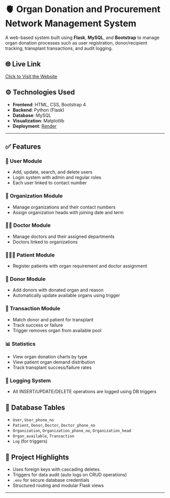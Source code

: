 # 🫀 Organ Donation and Procurement Network Management System

A web-based system built using **Flask**, **MySQL**, and **Bootstrap** to manage organ donation processes such as user registration, donor/recipient tracking, transplant transactions, and audit logging.

## 🌐 Live Link
   [Click to Visit the Website](https://organ-donation-and-procurement-management.onrender.com/)


## ⚙️ Technologies Used
- **Frontend**: HTML, CSS, Bootstrap 4
- **Backend**: Python (Flask)
- **Database**: MySQL
- **Visualization**: Matplotlib
- **Deployment**: [Render](https://render.com/)

---

## ✅ Features

### 👥 User Module
- Add, update, search, and delete users
- Login system with admin and regular roles
- Each user linked to contact number

### 🏥 Organization Module
- Manage organizations and their contact numbers
- Assign organization heads with joining date and term

### 🧑‍⚕️ Doctor Module
- Manage doctors and their assigned departments
- Doctors linked to organizations

### 🧑‍🤝‍🧑 Patient Module
- Register patients with organ requirement and doctor assignment

### 🧑 Donor Module
- Add donors with donated organ and reason
- Automatically update available organs using trigger

### 🔄 Transaction Module
- Match donor and patient for transplant
- Track success or failure
- Trigger removes organ from available pool

### 📊 Statistics
- View organ donation charts by type
- View patient organ demand distribution
- Track transplant success/failure rates

### 🧾 Logging System
- All INSERT/UPDATE/DELETE operations are logged using DB triggers

## 🧪 Database Tables
- `User`, `User_phone_no`
- `Patient`, `Donor`, `Doctor`, `Doctor_phone_no`
- `Organization`, `Organization_phone_no`, `Organization_head`
- `Organ_available`, `Transaction`
- `Log` (for triggers)

## 📝 Project Highlights
- Uses foreign keys with cascading deletes
- Triggers for data audit (auto logs on CRUD operations)
- `.env` for secure database credentials
- Structured routing and modular Flask views


---




